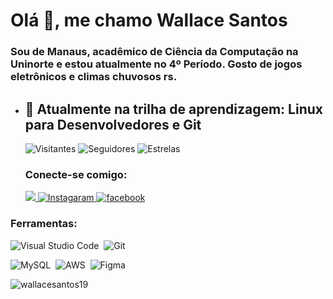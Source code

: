<h1>Olá 👋, me chamo Wallace Santos</h1>
<h3>Sou de Manaus, acadêmico de Ciência da Computação na Uninorte e estou atualmente no 4º Período. Gosto de jogos eletrônicos e climas chuvosos rs.</h3>



- 🌱 Atualmente na trilha de aprendizagem: **Linux para Desenvolvedores e Git**
  ---


  <p>
    <img alt="Visitantes" src="https://api.visitorbadge.io/api/visitors?path=wallacesantos19dl%2Fgithub-visitors-badge&countColor=%23263759"/>
    <img alt="Seguidores" src="https://img.shields.io/github/followers/wallacesantos19dl?color=%23263759&style=for-the-badge">
    <img alt="Estrelas" src="https://img.shields.io/github/stars/wallacesantos19dl?color=%23263759&style=for-the-badge">
  </p>

  <h3>Conecte-se comigo:</h3>
  
    <a href = "mailto:wallace.lion123@gmail.com">
      <img src="https://img.shields.io/badge/Gmail-D14836?style=for-the-badge&logo=gmail&logoColor=white" target="_blank">
    </a>
    <a href="https://www.instagram.com/wallacesantos19/">
      <img src="https://img.shields.io/badge/Instagram-E4405F?style=for-the-badge&logo=instagram&logoColor=white" alt="Instagaram"/>
    </a>
    <a href ="https://www.facebook.com/WallaceSantos19/">
      <img src="https://img.shields.io/badge/Facebook-0077B5?style=for-the-badge&logo=facebook&logoColor=white" alt="facebook"/>
    </a>
  

<h3>Ferramentas:</h3>

![Visual Studio Code](https://img.shields.io/badge/-Visual%20Studio%20Code-%23263759?style=for-the-badge&logo=visual-studio-code&logoColor=007ACC)&nbsp;
![Git](https://img.shields.io/badge/-Git-%23263759?style=for-the-badge&logo=git)&nbsp;

![MySQL](https://img.shields.io/badge/MySQL-005C84?style=for-the-badge&logo=mysql&logoColor=white)&nbsp;
![AWS](	https://img.shields.io/badge/Amazon_AWS-232F3E?style=for-the-badge&logo=amazon-aws&logoColor=white)&nbsp;
![Figma](https://img.shields.io/badge/figma-%23263759?style=for-the-badge&logo=figma&logoColor=white)&nbsp;


          
<a><img align="center" src="https://github-readme-stats.vercel.app/api?username=wallacesantos19&show_icons=true&theme=cobalt" alt="wallacesantos19" /></a>

